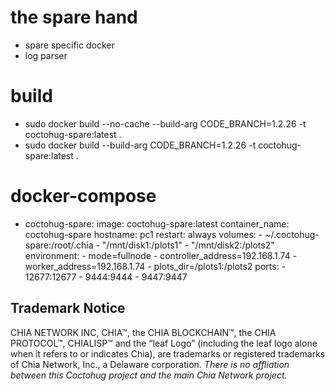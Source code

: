 # the spare hand
- spare specific docker
- log parser

# build
- sudo docker build --no-cache --build-arg CODE_BRANCH=1.2.26 -t coctohug-spare:latest .
- sudo docker build --build-arg CODE_BRANCH=1.2.26 -t coctohug-spare:latest .

# docker-compose
- coctohug-spare: 
        image: coctohug-spare:latest 
        container_name: coctohug-spare
        hostname: pc1 
        restart: always 
        volumes: 
            - ~/.coctohug-spare:/root/.chia 
            - "/mnt/disk1:/plots1" 
            - "/mnt/disk2:/plots2" 
        environment: 
            - mode=fullnode 
            - controller_address=192.168.1.74 
            - worker_address=192.168.1.74
            - plots_dir=/plots1:/plots2 
        ports: 
            - 12677:12677 
            - 9444:9444 
            - 9447:9447

## Trademark Notice
CHIA NETWORK INC, CHIA™, the CHIA BLOCKCHAIN™, the CHIA PROTOCOL™, CHIALISP™ and the “leaf Logo” (including the leaf logo alone when it refers to or indicates Chia), are trademarks or registered trademarks of Chia Network, Inc., a Delaware corporation. *There is no affliation between this Coctohug project and the main Chia Network project.*
 
 
 
 

